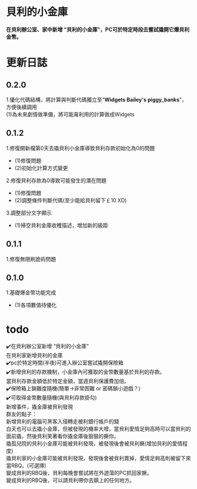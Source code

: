 # 貝利的小金庫  
**在貝利辦公室、家中新增 “貝利的小金庫”，PC可於特定時段去嘗試撬開它爆貝利金幣。**  
# 更新日誌  
## 0.2.0  
1.優化代碼結構，將計算與判斷代碼獨立至"**Widgets Bailey's piggy_banks**"，方便後續調用  
(1)為未來劇情做準備，將可能甮利用的計算做成Widgets  

## 0.1.2  
1.修復開新檔第0天去撬貝利小金庫導致貝利存款初始化為0的問題  
* (1)修復問題
* (2)初始化計算方式變更  

2.修復貝利存款為0導致可能發生的潛在問題  
* (1)修復問題  
* (2)調整條件判斷代碼(至少能給貝利留下￡10 XD)  

3.調整部分文字顯示  
* (1)掃空貝利金庫收穫描述，增加新的級距  

## 0.1.1  
1.修復無限刷詭術問題  

## 0.1.0
1.基礎爆金幣功能完成  
* (1)各項數值待優化  

# todo  
✔️在貝利辦公室新增 “貝利的小金庫”  
  在貝利家新增貝利的金庫  
✔️pc於特定時間(半夜)可進入辦公室嘗試撬開保險箱  
✔️新增貝利的存款機制，小金庫內可獲取的金幣數量基於貝利的存款。  
  當貝利存款金額低於特定金額，當週貝利保護費加倍。  
✔️保險箱上鎖難度隨機(簡單->非常困難 or 密碼鎖小遊戲？)  
✔️可取得金幣數量隨機(與貝利存款掛勾)  
  新增事件，撬金庫被貝利發現  
  群友的點子：   
			新增貝利的電腦可黑客入侵轉走被利銀行帳戶的錢  
            白天也可以去撬小金庫，但被發現的機率大增，當貝利愛情足夠高時可以當貝利的面前撬，然後貝利笑著看你撬金庫後狠狠的撅你。  
            撬孤兒院的貝利小金庫可能被貝利發現，被發現後會被貝利撅(增加貝利的愛情程度)  
            撬貝利家的小金庫可能被貝利發現，發現後會被貝利賣掉，愛情足夠高則被留下來當RBQ。(可選擇)  
            變成貝利的RBQ後，貝利每晚會嘗試將在外遊蕩的PC抓回家撅。  
            變成貝利的RBQ後，可以請貝利帶你去鎮上的任何地方。  